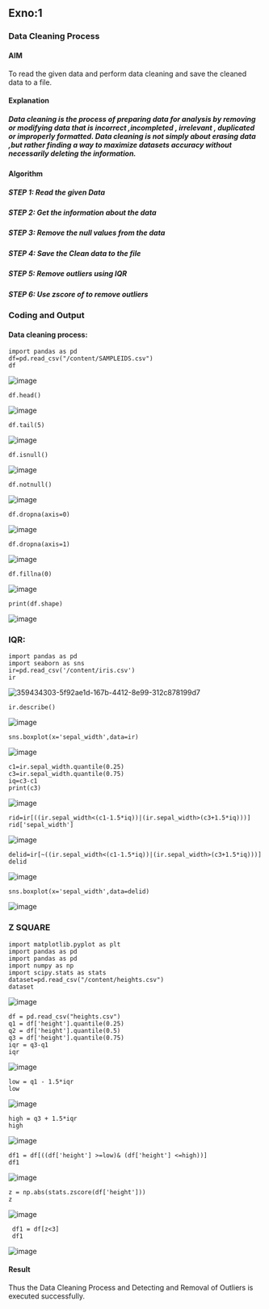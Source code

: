 ## Exno:1
### Data Cleaning Process
#### AIM
To read the given data and perform data cleaning and save the cleaned data to a file.
#### Explanation
##### Data cleaning is the process of preparing data for analysis by removing or modifying data that is incorrect ,incompleted , irrelevant , duplicated or improperly formatted. Data cleaning is not simply about erasing data ,but rather finding a way to maximize datasets accuracy without necessarily deleting the information.
#### Algorithm
##### STEP 1: Read the given Data
##### STEP 2: Get the information about the data
##### STEP 3: Remove the null values from the data
##### STEP 4: Save the Clean data to the file
##### STEP 5: Remove outliers using IQR
##### STEP 6: Use zscore of to remove outliers

### Coding and Output
#### Data cleaning process:

```
import pandas as pd
df=pd.read_csv("/content/SAMPLEIDS.csv")
df
```

![image](https://github.com/user-attachments/assets/93401c95-bb10-41fd-879e-4969a5f7ee4f)

```
df.head()
```

![image](https://github.com/user-attachments/assets/1a447fe0-a978-4c92-87b7-a98c6c1d7d84)

```
df.tail(5)
```

![image](https://github.com/user-attachments/assets/5cda549c-de93-45b7-ba82-b7f5f5e686af)

```
df.isnull()
```

![image](https://github.com/user-attachments/assets/77005ab8-affc-49a0-94bb-e85103cdba08)

```
df.notnull()
```

![image](https://github.com/user-attachments/assets/01585993-3e36-4f64-b635-bec23b09a13a)

```
df.dropna(axis=0)
```

![image](https://github.com/user-attachments/assets/2f67b824-36bd-4f8b-9b45-e101d99f273c)

```
df.dropna(axis=1)
```

![image](https://github.com/user-attachments/assets/6a6d8a81-5109-4079-aa55-9de0774f7a66)

```
df.fillna(0)
```

![image](https://github.com/user-attachments/assets/366417b2-0fd6-4a00-b2d8-99bdb7c62661)

```
print(df.shape)
```

![image](https://github.com/user-attachments/assets/bef54714-c7f9-48a6-89f7-71feb365d436)

### IQR:

```
import pandas as pd
import seaborn as sns
ir=pd.read_csv('/content/iris.csv')
ir
```

![359434303-5f92ae1d-167b-4412-8e99-312c878199d7](https://github.com/user-attachments/assets/41fc23ee-ac24-4c9d-b9cf-ce683d86d862)

```
ir.describe()
```

![image](https://github.com/user-attachments/assets/c0540501-73de-4ecc-9d1f-ead4961372cd)

```
sns.boxplot(x='sepal_width',data=ir)
```

![image](https://github.com/user-attachments/assets/452705a2-1d41-45ed-9897-1fd921770faa)

```
c1=ir.sepal_width.quantile(0.25)
c3=ir.sepal_width.quantile(0.75)
iq=c3-c1
print(c3)
```

![image](https://github.com/user-attachments/assets/1c9ec84f-e759-4185-a6a8-c6d9ad763747)

```
rid=ir[((ir.sepal_width<(c1-1.5*iq))|(ir.sepal_width>(c3+1.5*iq)))]
rid['sepal_width']
```

![image](https://github.com/user-attachments/assets/0e6ce3cc-3d98-44bb-b68d-5fb8d1ac666b)

```
delid=ir[~((ir.sepal_width<(c1-1.5*iq))|(ir.sepal_width>(c3+1.5*iq)))]
delid
```

![image](https://github.com/user-attachments/assets/6a133748-77c2-4dca-8f77-8b278b5d4505)

```
sns.boxplot(x='sepal_width',data=delid)
```

![image](https://github.com/user-attachments/assets/064fc55c-0136-4e32-af0f-f47b2d6e9f86)

### Z SQUARE

```
import matplotlib.pyplot as plt
import pandas as pd
import pandas as pd
import numpy as np
import scipy.stats as stats
dataset=pd.read_csv("/content/heights.csv")
dataset
```

![image](https://github.com/user-attachments/assets/91aaebae-9883-4d8b-8973-ca9062d26978)

```
df = pd.read_csv("heights.csv")
q1 = df['height'].quantile(0.25)
q2 = df['height'].quantile(0.5)
q3 = df['height'].quantile(0.75)
iqr = q3-q1
iqr
```

![image](https://github.com/user-attachments/assets/0bdd0dd4-c5ae-4427-b52a-80d79f3207f7)

```
low = q1 - 1.5*iqr
low
```

![image](https://github.com/user-attachments/assets/5ad613c6-415a-4fd5-9a6b-56d97e1ca47a)

```
high = q3 + 1.5*iqr
high
```

![image](https://github.com/user-attachments/assets/d9389aa7-e169-42df-aed4-037dd72cb08d)

```
df1 = df[((df['height'] >=low)& (df['height'] <=high))]
df1
```

![image](https://github.com/user-attachments/assets/8b3080a2-d1b8-4a38-98d1-1f141bdacbd4)

```
z = np.abs(stats.zscore(df['height']))
z
```

![image](https://github.com/user-attachments/assets/20e5a03a-23e3-448b-bbb7-11f5fce6bbad)

```
 df1 = df[z<3]
 df1
```

![image](https://github.com/user-attachments/assets/b0dc52f3-9a89-4a0d-b598-9ece1cda054b)

#### Result
Thus the Data Cleaning Process and Detecting and Removal of Outliers is executed successfully.     
